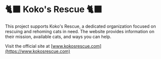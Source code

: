 # 🐈‍⬛ Koko's Rescue 🐈‍⬛

This project supports Koko's Rescue, a dedicated organization focused on rescuing and rehoming cats in need. The website provides information on their mission, available cats, and ways you can help.

Visit the official site at [www.kokosrescue.com](https://www.kokosrescue.com)
